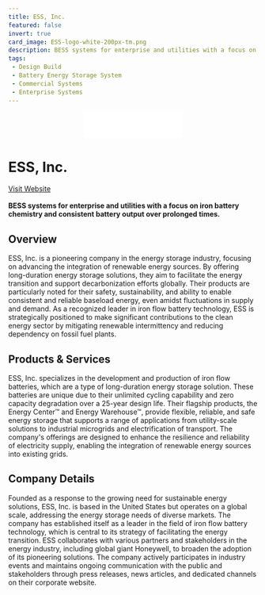 ```yaml
---
title: ESS, Inc.
featured: false
invert: true
card_image: ESS-logo-white-200px-tm.png
description: BESS systems for enterprise and utilities with a focus on iron battery chemistry and consistent battery output over prolonged times.
tags: 
 - Design Build
 - Battery Energy Storage System
 - Commercial Systems
 - Enterprise Systems
---
```


<div align="center">
<a href="https://essinc.com/">
<img src="ESS-logo-white-200px-tm.png" alt="Logo" style="min-width: 200px; max-width: 600px; height: auto;" class="invert">
</a>
</div>

# ESS, Inc.
<a href="https://essinc.com/">Visit Website</a>
<br>
<br>
**BESS systems for enterprise and utilities with a focus on iron battery chemistry and consistent battery output over prolonged times.**

## Overview
ESS, Inc. is a pioneering company in the energy storage industry, focusing on advancing the integration of renewable energy sources. By offering long-duration energy storage solutions, they aim to facilitate the energy transition and support decarbonization efforts globally. Their products are particularly noted for their safety, sustainability, and ability to enable consistent and reliable baseload energy, even amidst fluctuations in supply and demand. As a recognized leader in iron flow battery technology, ESS is strategically positioned to make significant contributions to the clean energy sector by mitigating renewable intermittency and reducing dependency on fossil fuel plants.
## Products & Services 
ESS, Inc. specializes in the development and production of iron flow batteries, which are a type of long-duration energy storage solution. These batteries are unique due to their unlimited cycling capability and zero capacity degradation over a 25-year design life. Their flagship products, the Energy Center™ and Energy Warehouse™, provide flexible, reliable, and safe energy storage that supports a range of applications from utility-scale solutions to industrial microgrids and electrification of transport. The company's offerings are designed to enhance the resilience and reliability of electricity supply, enabling the integration of renewable energy sources into existing grids.
## Company Details 
Founded as a response to the growing need for sustainable energy solutions, ESS, Inc. is based in the United States but operates on a global scale, addressing the energy storage needs of diverse markets. The company has established itself as a leader in the field of iron flow battery technology, which is central to its strategy of facilitating the energy transition. ESS collaborates with various partners and stakeholders in the energy industry, including global giant Honeywell, to broaden the adoption of its pioneering solutions. The company actively participates in industry events and maintains ongoing communication with the public and stakeholders through press releases, news articles, and dedicated channels on their corporate website.

